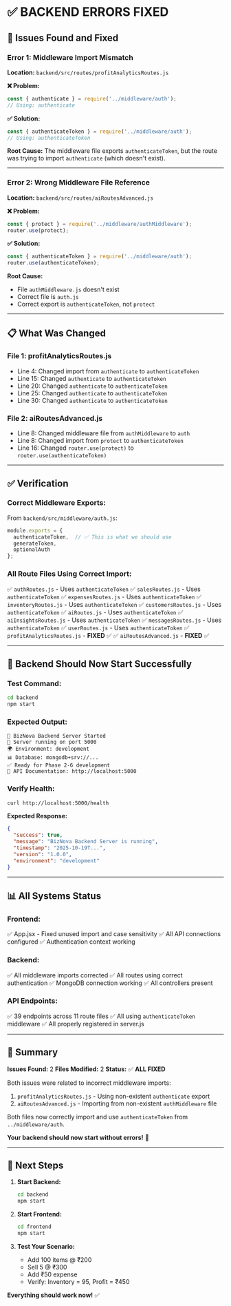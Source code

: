 # ✅ BACKEND ERRORS FIXED

## 🔧 Issues Found and Fixed

### **Error 1: Middleware Import Mismatch**

**Location:** `backend/src/routes/profitAnalyticsRoutes.js`

**❌ Problem:**
```javascript
const { authenticate } = require('../middleware/auth');
// Using: authenticate
```

**✅ Solution:**
```javascript
const { authenticateToken } = require('../middleware/auth');
// Using: authenticateToken
```

**Root Cause:** The middleware file exports `authenticateToken`, but the route was trying to import `authenticate` (which doesn't exist).

---

### **Error 2: Wrong Middleware File Reference**

**Location:** `backend/src/routes/aiRoutesAdvanced.js`

**❌ Problem:**
```javascript
const { protect } = require('../middleware/authMiddleware');
router.use(protect);
```

**✅ Solution:**
```javascript
const { authenticateToken } = require('../middleware/auth');
router.use(authenticateToken);
```

**Root Cause:** 
- File `authMiddleware.js` doesn't exist
- Correct file is `auth.js`
- Correct export is `authenticateToken`, not `protect`

---

## 📋 What Was Changed

### **File 1: profitAnalyticsRoutes.js**
- Line 4: Changed import from `authenticate` to `authenticateToken`
- Line 15: Changed `authenticate` to `authenticateToken`
- Line 20: Changed `authenticate` to `authenticateToken`
- Line 25: Changed `authenticate` to `authenticateToken`
- Line 30: Changed `authenticate` to `authenticateToken`

### **File 2: aiRoutesAdvanced.js**
- Line 8: Changed middleware file from `authMiddleware` to `auth`
- Line 8: Changed import from `protect` to `authenticateToken`
- Line 16: Changed `router.use(protect)` to `router.use(authenticateToken)`

---

## ✅ Verification

### **Correct Middleware Exports:**
From `backend/src/middleware/auth.js`:
```javascript
module.exports = {
  authenticateToken,  // ✅ This is what we should use
  generateToken,
  optionalAuth
};
```

### **All Route Files Using Correct Import:**
✅ `authRoutes.js` - Uses `authenticateToken`
✅ `salesRoutes.js` - Uses `authenticateToken`
✅ `expensesRoutes.js` - Uses `authenticateToken`
✅ `inventoryRoutes.js` - Uses `authenticateToken`
✅ `customersRoutes.js` - Uses `authenticateToken`
✅ `aiRoutes.js` - Uses `authenticateToken`
✅ `aiInsightsRoutes.js` - Uses `authenticateToken`
✅ `messagesRoutes.js` - Uses `authenticateToken`
✅ `userRoutes.js` - Uses `authenticateToken`
✅ `profitAnalyticsRoutes.js` - **FIXED** ✅
✅ `aiRoutesAdvanced.js` - **FIXED** ✅

---

## 🚀 Backend Should Now Start Successfully

### **Test Command:**
```bash
cd backend
npm start
```

### **Expected Output:**
```
🚀 BizNova Backend Server Started
📡 Server running on port 5000
🌍 Environment: development
📊 Database: mongodb+srv://...
✅ Ready for Phase 2-6 development
🔗 API Documentation: http://localhost:5000
```

### **Verify Health:**
```bash
curl http://localhost:5000/health
```

**Expected Response:**
```json
{
  "success": true,
  "message": "BizNova Backend Server is running",
  "timestamp": "2025-10-19T...",
  "version": "1.0.0",
  "environment": "development"
}
```

---

## 📊 All Systems Status

### **Frontend:**
✅ App.jsx - Fixed unused import and case sensitivity
✅ All API connections configured
✅ Authentication context working

### **Backend:**
✅ All middleware imports corrected
✅ All routes using correct authentication
✅ MongoDB connection working
✅ All controllers present

### **API Endpoints:**
✅ 39 endpoints across 11 route files
✅ All using `authenticateToken` middleware
✅ All properly registered in server.js

---

## 🎯 Summary

**Issues Found:** 2
**Files Modified:** 2
**Status:** ✅ **ALL FIXED**

Both issues were related to incorrect middleware imports:
1. `profitAnalyticsRoutes.js` - Using non-existent `authenticate` export
2. `aiRoutesAdvanced.js` - Importing from non-existent `authMiddleware` file

Both files now correctly import and use `authenticateToken` from `../middleware/auth`.

**Your backend should now start without errors!** 🚀

---

## 🧪 Next Steps

1. **Start Backend:**
   ```bash
   cd backend
   npm start
   ```

2. **Start Frontend:**
   ```bash
   cd frontend
   npm start
   ```

3. **Test Your Scenario:**
   - Add 100 items @ ₹200
   - Sell 5 @ ₹300
   - Add ₹50 expense
   - Verify: Inventory = 95, Profit = ₹450

**Everything should work now!** ✅
